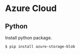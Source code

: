 
Azure Cloud
===========

Python
------

Install python package.

    $ pip install azure-storage-blob

